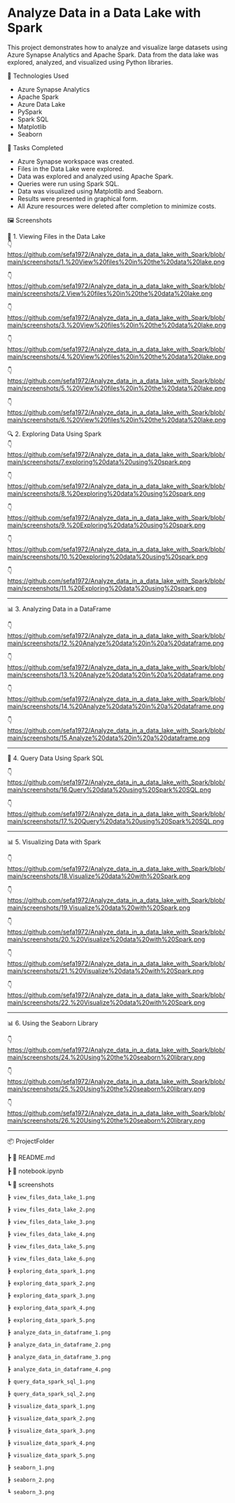 # Analyze Data in a Data Lake with Spark

This project demonstrates how to analyze and visualize large datasets using Azure Synapse Analytics and Apache Spark. Data from the data lake was explored, analyzed, and visualized using Python libraries.

📌 Technologies Used
- Azure Synapse Analytics
- Apache Spark
- Azure Data Lake
- PySpark
- Spark SQL
- Matplotlib
- Seaborn

🧪 Tasks Completed
- Azure Synapse workspace was created.
- Files in the Data Lake were explored.
- Data was explored and analyzed using Apache Spark.
- Queries were run using Spark SQL.
- Data was visualized using Matplotlib and Seaborn.
- Results were presented in graphical form.
- All Azure resources were deleted after completion to minimize costs.

🖼️ Screenshots

📁 1. Viewing Files in the Data Lake  
👇 https://github.com/sefa1972/Analyze_data_in_a_data_lake_with_Spark/blob/main/screenshots/1.%20View%20files%20in%20the%20data%20lake.png

👇  https://github.com/sefa1972/Analyze_data_in_a_data_lake_with_Spark/blob/main/screenshots/2.View%20files%20in%20the%20data%20lake.png

👇  https://github.com/sefa1972/Analyze_data_in_a_data_lake_with_Spark/blob/main/screenshots/3.%20View%20files%20in%20the%20data%20lake.png

👇  https://github.com/sefa1972/Analyze_data_in_a_data_lake_with_Spark/blob/main/screenshots/4.%20View%20files%20in%20the%20data%20lake.png

👇  https://github.com/sefa1972/Analyze_data_in_a_data_lake_with_Spark/blob/main/screenshots/5.%20View%20files%20in%20the%20data%20lake.png

👇  https://github.com/sefa1972/Analyze_data_in_a_data_lake_with_Spark/blob/main/screenshots/6.%20View%20files%20in%20the%20data%20lake.png

🔍 2. Exploring Data Using Spark  
👇  https://github.com/sefa1972/Analyze_data_in_a_data_lake_with_Spark/blob/main/screenshots/7.exploring%20data%20using%20spark.png

👇  https://github.com/sefa1972/Analyze_data_in_a_data_lake_with_Spark/blob/main/screenshots/8.%20exploring%20data%20using%20spark.png

👇  https://github.com/sefa1972/Analyze_data_in_a_data_lake_with_Spark/blob/main/screenshots/9.%20Exploring%20data%20using%20spark.png

👇  https://github.com/sefa1972/Analyze_data_in_a_data_lake_with_Spark/blob/main/screenshots/10.%20exploring%20data%20using%20spark.png 

👇  https://github.com/sefa1972/Analyze_data_in_a_data_lake_with_Spark/blob/main/screenshots/11.%20Exploring%20data%20using%20spark.png

---

📊 3. Analyzing Data in a DataFrame  

👇 https://github.com/sefa1972/Analyze_data_in_a_data_lake_with_Spark/blob/main/screenshots/12.%20Analyze%20data%20in%20a%20dataframe.png

👇 https://github.com/sefa1972/Analyze_data_in_a_data_lake_with_Spark/blob/main/screenshots/13.%20Analyze%20data%20in%20a%20dataframe.png

👇 https://github.com/sefa1972/Analyze_data_in_a_data_lake_with_Spark/blob/main/screenshots/14.%20Analyze%20data%20in%20a%20dataframe.png

👇 https://github.com/sefa1972/Analyze_data_in_a_data_lake_with_Spark/blob/main/screenshots/15.Analyze%20data%20in%20a%20dataframe.png

---

📝 4. Query Data Using Spark SQL  

👇 https://github.com/sefa1972/Analyze_data_in_a_data_lake_with_Spark/blob/main/screenshots/16.Query%20data%20using%20Spark%20SQL.png

👇 https://github.com/sefa1972/Analyze_data_in_a_data_lake_with_Spark/blob/main/screenshots/17.%20Query%20data%20using%20Spark%20SQL.png

---

📊 5. Visualizing Data with Spark  

👇 https://github.com/sefa1972/Analyze_data_in_a_data_lake_with_Spark/blob/main/screenshots/18.Visualize%20data%20with%20Spark.png

👇 https://github.com/sefa1972/Analyze_data_in_a_data_lake_with_Spark/blob/main/screenshots/19.Visualize%20data%20with%20Spark.png

👇 https://github.com/sefa1972/Analyze_data_in_a_data_lake_with_Spark/blob/main/screenshots/20.%20Visualize%20data%20with%20Spark.png

👇 https://github.com/sefa1972/Analyze_data_in_a_data_lake_with_Spark/blob/main/screenshots/21.%20Visualize%20data%20with%20Spark.png

👇 https://github.com/sefa1972/Analyze_data_in_a_data_lake_with_Spark/blob/main/screenshots/22.%20Visualize%20data%20with%20Spark.png

---

📊 6. Using the Seaborn Library  

👇 https://github.com/sefa1972/Analyze_data_in_a_data_lake_with_Spark/blob/main/screenshots/24.%20Using%20the%20seaborn%20library.png

👇 https://github.com/sefa1972/Analyze_data_in_a_data_lake_with_Spark/blob/main/screenshots/25.%20Using%20the%20seaborn%20library.png

👇 https://github.com/sefa1972/Analyze_data_in_a_data_lake_with_Spark/blob/main/screenshots/26.%20Using%20the%20seaborn%20library.png

---

📦 ProjectFolder

 ┣ 📜 README.md
 
 ┣ 📜 notebook.ipynb
 
 ┗ 📂 screenshots
 
    ┣ view_files_data_lake_1.png
    
    ┣ view_files_data_lake_2.png
    
    ┣ view_files_data_lake_3.png
    
    ┣ view_files_data_lake_4.png
    
    ┣ view_files_data_lake_5.png
    
    ┣ view_files_data_lake_6.png
    
    ┣ exploring_data_spark_1.png
    
    ┣ exploring_data_spark_2.png
    
    ┣ exploring_data_spark_3.png
    
    ┣ exploring_data_spark_4.png
    
    ┣ exploring_data_spark_5.png
    
    ┣ analyze_data_in_dataframe_1.png
    
    ┣ analyze_data_in_dataframe_2.png
    
    ┣ analyze_data_in_dataframe_3.png
    
    ┣ analyze_data_in_dataframe_4.png
    
    ┣ query_data_spark_sql_1.png
    
    ┣ query_data_spark_sql_2.png
    
    ┣ visualize_data_spark_1.png
    
    ┣ visualize_data_spark_2.png
    
    ┣ visualize_data_spark_3.png
    
    ┣ visualize_data_spark_4.png
    
    ┣ visualize_data_spark_5.png
    
    ┣ seaborn_1.png
    
    ┣ seaborn_2.png
    
    ┗ seaborn_3.png
